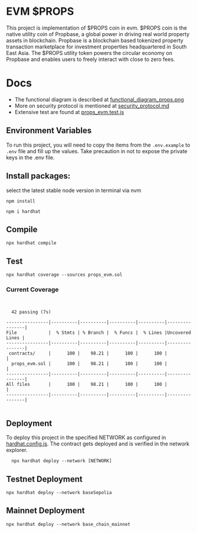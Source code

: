 # EVM $PROPS

This project is implementation of $PROPS coin in evm. $PROPS coin is the native utility coin of Propbase, a global power in driving real world property assets in blockchain. Propbase is a blockchain based tokenized property transaction marketplace for investment properties headquartered in South East Asia. The $PROPS utility token powers the circular economy on Propbase and enables users to freely interact with close to zero fees.

# Docs

- The functional diagram is described at [functional_diagram_props.png](docs/functional_diagram_props.png)
- More on security protocol is mentioned at [security_protocol.md](docs/security_protocol.md)
- Extensive test are found at [props_evm.test.js](test/props_evm.test.js)

## Environment Variables

To run this project, you will need to copy the items from the `.env.example` to `.env` file and fill up the values. Take precaution in not to expose the private keys in the .env file.

## Install packages:

select the latest stable node version in terminal via nvm

```
npm install
```

```
npm i hardhat
```

## Compile

```
npx hardhat compile
```

## Test

```
npx hardhat coverage --sources props_evm.sol
```

### Current Coverage

```


  42 passing (7s)

----------------|----------|----------|----------|----------|----------------|
File            |  % Stmts | % Branch |  % Funcs |  % Lines |Uncovered Lines |
----------------|----------|----------|----------|----------|----------------|
 contracts/     |      100 |    98.21 |      100 |      100 |                |
  props_evm.sol |      100 |    98.21 |      100 |      100 |                |
----------------|----------|----------|----------|----------|----------------|
All files       |      100 |    98.21 |      100 |      100 |                |
----------------|----------|----------|----------|----------|----------------|


```

## Deployment

To deploy this project in the specified NETWORK as configured in [hardhat.config.js](hardhat.config.js).
The contract gets deployed and is verified in the network explorer.

```
  npx hardhat deploy --network [NETWORK]
```

## Testnet Deployment

```
npx hardhat deploy --network baseSepolia
```

## Mainnet Deployment

```
npx hardhat deploy --network base_chain_mainnet
```
